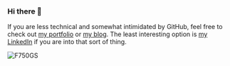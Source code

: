 ### Hi there 👋

If you are less technical and somewhat intimidated by GitHub, feel free 
to check out [my portfolio](https://portfolio.samhalperin.com) or [my blog](https://blog.samhalperin.com).
The least interesting option is [my LinkedIn](https://linkedin.com/in/sqh) if you are into that sort of thing.

![F750GS](https://www.webbikeworld.com/wp-content/uploads/2019/12/2020-BMW-f750gs-04.jpg)
